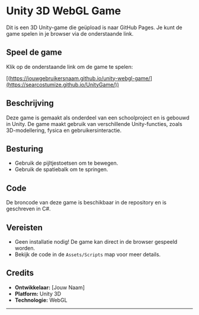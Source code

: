 # Unity 3D WebGL Game

Dit is een 3D Unity-game die geüpload is naar GitHub Pages. Je kunt de game spelen in je browser via de onderstaande link.

## Speel de game

Klik op de onderstaande link om de game te spelen:

[(https://jouwgebruikersnaam.github.io/unity-webgl-game/](https://searcostumize.github.io/UnityGame/))

## Beschrijving

Deze game is gemaakt als onderdeel van een schoolproject en is gebouwd in Unity. De game maakt gebruik van verschillende Unity-functies, zoals 3D-modellering, fysica en gebruikersinteractie. 

## Besturing

- Gebruik de pijltjestoetsen om te bewegen.
- Gebruik de spatiebalk om te springen.

## Code

De broncode van deze game is beschikbaar in de repository en is geschreven in C#.

## Vereisten

- Geen installatie nodig! De game kan direct in de browser gespeeld worden.
- Bekijk de code in de `Assets/Scripts` map voor meer details.

## Credits

- **Ontwikkelaar:** [Jouw Naam]
- **Platform:** Unity 3D
- **Technologie:** WebGL

---

